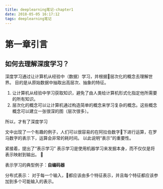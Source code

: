 ```yaml
---
title: deeplearning笔记-chapter1
date: 2018-05-05 16:17:12
tags: deeplearning笔记
---
```

# 第一章引言
## 如何去理解深度学习？
深度学习通过让计算机从经验中（数据）学习，并根据层次化的概念去理解世界。
目的是从原始数据中抽取出高层次、抽象的特征。
1. 让计算机从经验中学习获取知识，避免了由人类给计算机形式化指定他所需要的所有知识。
2. 层次化的概念可以让计算机通过构造简单的概念来学习复杂的概念。这些概念概念可以建立一张很深的图（层次很多）。

所以，才有了深度学习

<!-- more -->

文中出现了一个有趣的例子，人们可以很容易的在阿拉伯数字下进行运算，在罗马数字的表示下，运算会非常的耗时间。
以此说明“表示”的重要性。

紧接着，提出了“表示学习”
表示学习是使用机器学习来发掘本身，而不仅仅是将表示映射到输出。


表示学习的典型例子：**自编码器**

分布式表示：
对于每一个输入，都应该由多个特征表示，并且每个特征都应该参加到多个可能输入的表示。
